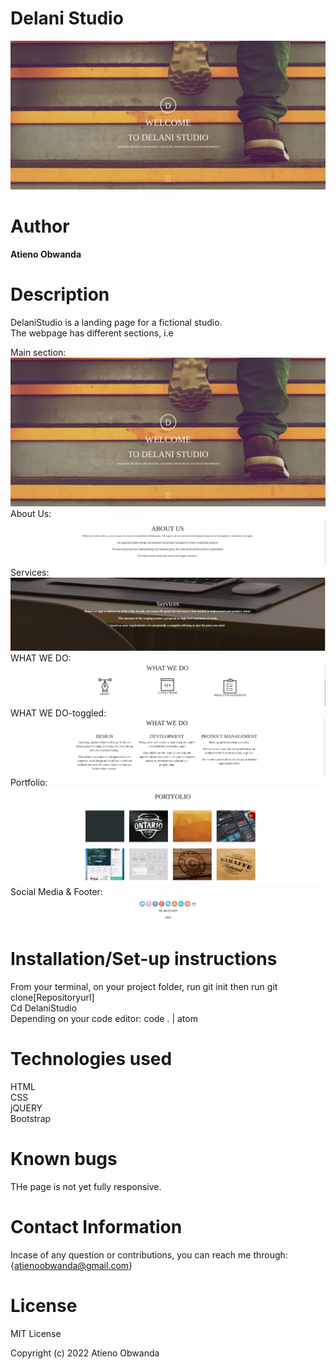 # Delani Studio
![Alt text](./screenshots/main.png?raw=true "Optional Title")
# Author
 **Atieno Obwanda**
# Description
DelaniStudio is a landing page for a fictional studio.</br>
The webpage has different sections, i.e</br> 

Main section:</br>
![Alt text](./screenshots/main.png?raw=true "Optional Title")
About Us:</br> 
![Alt text](./screenshots/abt.png?raw=true "Optional Title")
Services:<br/>
![Alt text](./screenshots/description.png?raw=true "Optional Title")
WHAT WE DO: </br>
![Alt text](./screenshots/what.png?raw=true "Optional Title")
WHAT WE DO-toggled: </br>
![Alt text](./screenshots/whatwe.png?raw=true "Optional Title")
Portfolio:</br>
![Alt text](./screenshots/portfolio.png?raw=true "Optional Title")
Social Media & Footer:</br>
![Alt text](./screenshots/social.png?raw=true "Optional Title")
# Installation/Set-up instructions
From your terminal, on your project folder, run git init then run git clone[Repositoryurl]</br>
Cd DelaniStudio</br>
Depending on your code editor: code . | atom </br>
# Technologies used
HTML</br>
CSS</br>
jQUERY</br>
Bootstrap</br>
# Known bugs
THe page is not yet fully responsive.

# Contact Information
Incase of any question or contributions, you can reach me through:{atienoobwanda@gmail.com}

# License
MIT License

Copyright (c) 2022 Atieno Obwanda
